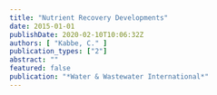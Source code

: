 ```yaml
---
title: "Nutrient Recovery Developments"
date: 2015-01-01
publishDate: 2020-02-10T10:06:32Z
authors: [ "Kabbe, C." ]
publication_types: ["2"]
abstract: ""
featured: false
publication: "*Water & Wastewater International*"
---
```


